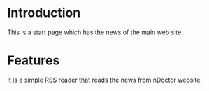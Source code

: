 # Introduction #

This is a start page which has the news of the main web site.


# Features #

It is a simple RSS reader that reads the news from nDoctor website.